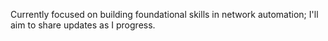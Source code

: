 Currently focused on building foundational skills in network automation; I'll aim to share updates as I progress.
